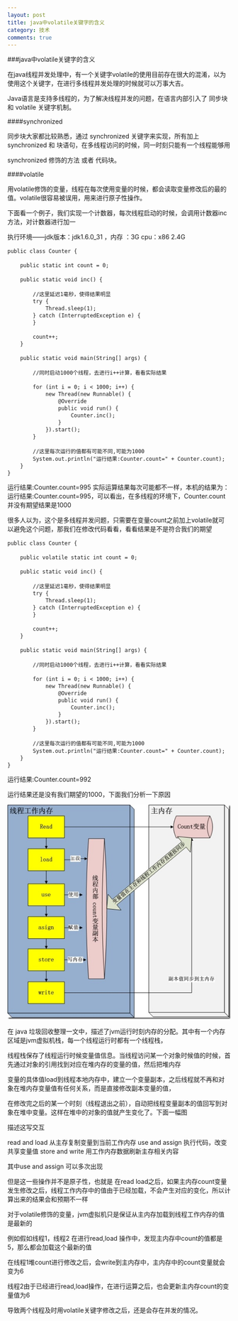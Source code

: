 ```yaml
---
layout: post
title: java中volatile关键字的含义
category: 技术
comments: true
---
```


###java中volatile关键字的含义

在java线程并发处理中，有一个关键字volatile的使用目前存在很大的混淆，以为使用这个关键字，在进行多线程并发处理的时候就可以万事大吉。

Java语言是支持多线程的，为了解决线程并发的问题，在语言内部引入了 同步块 和 volatile 关键字机制。

 

####synchronized 

同步块大家都比较熟悉，通过 synchronized 关键字来实现，所有加上synchronized 和 块语句，在多线程访问的时候，同一时刻只能有一个线程能够用

synchronized 修饰的方法 或者 代码块。

 

####volatile

用volatile修饰的变量，线程在每次使用变量的时候，都会读取变量修改后的最的值。volatile很容易被误用，用来进行原子性操作。

 

下面看一个例子，我们实现一个计数器，每次线程启动的时候，会调用计数器inc方法，对计数器进行加一

 

执行环境——jdk版本：jdk1.6.0_31 ，内存 ：3G   cpu：x86 2.4G
```
public class Counter {
 
    public static int count = 0;
 
    public static void inc() {
 
        //这里延迟1毫秒，使得结果明显
        try {
            Thread.sleep(1);
        } catch (InterruptedException e) {
        }
 
        count++;
    }
 
    public static void main(String[] args) {
 
        //同时启动1000个线程，去进行i++计算，看看实际结果
 
        for (int i = 0; i < 1000; i++) {
            new Thread(new Runnable() {
                @Override
                public void run() {
                    Counter.inc();
                }
            }).start();
        }
 
        //这里每次运行的值都有可能不同,可能为1000
        System.out.println("运行结果:Counter.count=" + Counter.count);
    }
}
```
运行结果:Counter.count=995
实际运算结果每次可能都不一样，本机的结果为：运行结果:Counter.count=995，可以看出，在多线程的环境下，Counter.count并没有期望结果是1000
  
很多人以为，这个是多线程并发问题，只需要在变量count之前加上volatile就可以避免这个问题，那我们在修改代码看看，看看结果是不是符合我们的期望
```
public class Counter {
 
    public volatile static int count = 0;
 
    public static void inc() {
 
        //这里延迟1毫秒，使得结果明显
        try {
            Thread.sleep(1);
        } catch (InterruptedException e) {
        }
 
        count++;
    }
 
    public static void main(String[] args) {
 
        //同时启动1000个线程，去进行i++计算，看看实际结果
 
        for (int i = 0; i < 1000; i++) {
            new Thread(new Runnable() {
                @Override
                public void run() {
                    Counter.inc();
                }
            }).start();
        }
 
        //这里每次运行的值都有可能不同,可能为1000
        System.out.println("运行结果:Counter.count=" + Counter.count);
    }
}
```
运行结果:Counter.count=992

运行结果还是没有我们期望的1000，下面我们分析一下原因

 ![图片名字](images/2016-05-29-java-volatile/201204011757235219.jpg)

在 java 垃圾回收整理一文中，描述了jvm运行时刻内存的分配。其中有一个内存区域是jvm虚拟机栈，每一个线程运行时都有一个线程栈，

线程栈保存了线程运行时候变量值信息。当线程访问某一个对象时候值的时候，首先通过对象的引用找到对应在堆内存的变量的值，然后把堆内存

变量的具体值load到线程本地内存中，建立一个变量副本，之后线程就不再和对象在堆内存变量值有任何关系，而是直接修改副本变量的值，

在修改完之后的某一个时刻（线程退出之前），自动把线程变量副本的值回写到对象在堆中变量。这样在堆中的对象的值就产生变化了。下面一幅图

描述这写交互

read and load 从主存复制变量到当前工作内存
use and assign  执行代码，改变共享变量值 
store and write 用工作内存数据刷新主存相关内容

其中use and assign 可以多次出现

但是这一些操作并不是原子性，也就是 在read load之后，如果主内存count变量发生修改之后，线程工作内存中的值由于已经加载，不会产生对应的变化，所以计算出来的结果会和预期不一样

对于volatile修饰的变量，jvm虚拟机只是保证从主内存加载到线程工作内存的值是最新的

例如假如线程1，线程2 在进行read,load 操作中，发现主内存中count的值都是5，那么都会加载这个最新的值

在线程1堆count进行修改之后，会write到主内存中，主内存中的count变量就会变为6

线程2由于已经进行read,load操作，在进行运算之后，也会更新主内存count的变量值为6

导致两个线程及时用volatile关键字修改之后，还是会存在并发的情况。
